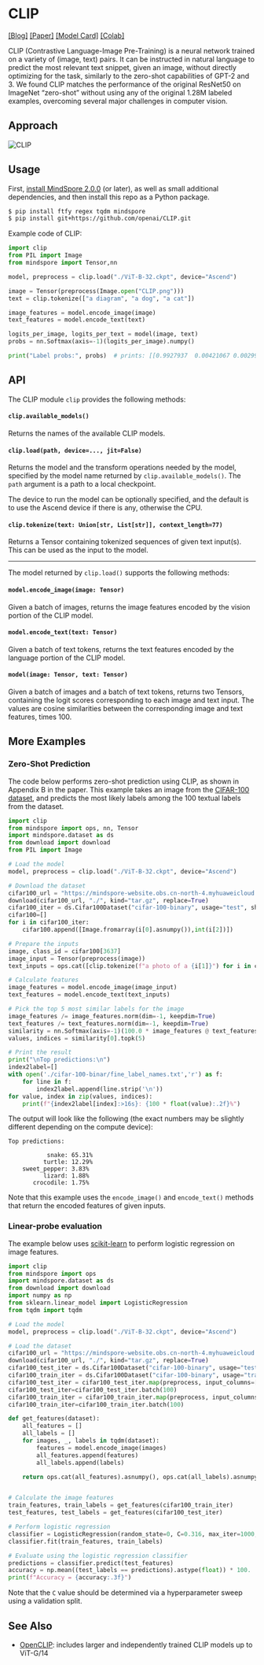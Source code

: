 # CLIP

[[Blog]](https://openai.com/blog/clip/) [[Paper]](https://arxiv.org/abs/2103.00020) [[Model Card]](model-card.md) [[Colab]](https://colab.research.google.com/github/openai/clip/blob/master/notebooks/Interacting_with_CLIP.ipynb)

CLIP (Contrastive Language-Image Pre-Training) is a neural network trained on a variety of (image, text) pairs. It can be instructed in natural language to predict the most relevant text snippet, given an image, without directly optimizing for the task, similarly to the zero-shot capabilities of GPT-2 and 3. We found CLIP matches the performance of the original ResNet50 on ImageNet “zero-shot” without using any of the original 1.28M labeled examples, overcoming several major challenges in computer vision.



## Approach

![CLIP](CLIP.png)


## Usage

First, [install MindSpore 2.0.0](https://www.mindspore.cn/install) (or later), as well as small additional dependencies, and then install this repo as a Python package.

```bash
$ pip install ftfy regex tqdm mindspore
$ pip install git+https://github.com/openai/CLIP.git
```

Example code of CLIP:

```python
import clip
from PIL import Image
from mindspore import Tensor,nn

model, preprocess = clip.load("./ViT-B-32.ckpt", device="Ascend")

image = Tensor(preprocess(Image.open("CLIP.png")))
text = clip.tokenize(["a diagram", "a dog", "a cat"])

image_features = model.encode_image(image)
text_features = model.encode_text(text)

logits_per_image, logits_per_text = model(image, text)
probs = nn.Softmax(axis=-1)(logits_per_image).numpy()

print("Label probs:", probs)  # prints: [[0.9927937  0.00421067 0.00299571]]
```


## API

The CLIP module `clip` provides the following methods:

#### `clip.available_models()`

Returns the names of the available CLIP models.

#### `clip.load(path, device=..., jit=False)`

Returns the model and the transform operations needed by the model, specified by the model name returned by `clip.available_models()`. The `path` argument is a path to a local checkpoint.

The device to run the model can be optionally specified, and the default is to use the Ascend device if there is any, otherwise the CPU.

#### `clip.tokenize(text: Union[str, List[str]], context_length=77)`

Returns a Tensor containing tokenized sequences of given text input(s). This can be used as the input to the model.

---

The model returned by `clip.load()` supports the following methods:

#### `model.encode_image(image: Tensor)`

Given a batch of images, returns the image features encoded by the vision portion of the CLIP model.

#### `model.encode_text(text: Tensor)`

Given a batch of text tokens, returns the text features encoded by the language portion of the CLIP model.

#### `model(image: Tensor, text: Tensor)`

Given a batch of images and a batch of text tokens, returns two Tensors, containing the logit scores corresponding to each image and text input. The values are cosine similarities between the corresponding image and text features, times 100.



## More Examples

### Zero-Shot Prediction

The code below performs zero-shot prediction using CLIP, as shown in Appendix B in the paper. This example takes an image from the [CIFAR-100 dataset](https://www.cs.toronto.edu/~kriz/cifar.html), and predicts the most likely labels among the 100 textual labels from the dataset.

```python
import clip
from mindspore import ops, nn, Tensor
import mindspore.dataset as ds
from download import download
from PIL import Image

# Load the model
model, preprocess = clip.load("./ViT-B-32.ckpt", device="Ascend")

# Download the dataset
cifar100_url = "https://mindspore-website.obs.cn-north-4.myhuaweicloud.com/notebook/datasets/cifar-100-binary.tar.gz"
download(cifar100_url, "./", kind="tar.gz", replace=True)
cifar100_iter = ds.Cifar100Dataset("cifar-100-binary", usage="test", shuffle=False)
cifar100=[]
for i in cifar100_iter:
    cifar100.append([Image.fromarray(i[0].asnumpy()),int(i[2])])

# Prepare the inputs
image, class_id = cifar100[3637]
image_input = Tensor(preprocess(image))
text_inputs = ops.cat([clip.tokenize(f"a photo of a {i[1]}") for i in cifar100])

# Calculate features
image_features = model.encode_image(image_input)
text_features = model.encode_text(text_inputs)

# Pick the top 5 most similar labels for the image
image_features /= image_features.norm(dim=-1, keepdim=True)
text_features /= text_features.norm(dim=-1, keepdim=True)
similarity = nn.Softmax(axis=-1)(100.0 * image_features @ text_features.T)
values, indices = similarity[0].topk(5)

# Print the result
print("\nTop predictions:\n")
index2label=[]
with open('./cifar-100-binar/fine_label_names.txt','r') as f:
	for line in f:
		index2label.append(line.strip('\n'))
for value, index in zip(values, indices):
    print(f"{index2label[index]:>16s}: {100 * float(value):.2f}%")
```

The output will look like the following (the exact numbers may be slightly different depending on the compute device):

```
Top predictions:

           snake: 65.31%
          turtle: 12.29%
    sweet_pepper: 3.83%
          lizard: 1.88%
       crocodile: 1.75%
```

Note that this example uses the `encode_image()` and `encode_text()` methods that return the encoded features of given inputs.


### Linear-probe evaluation

The example below uses [scikit-learn](https://scikit-learn.org/) to perform logistic regression on image features.

```python
import clip
from mindspore import ops
import mindspore.dataset as ds
from download import download
import numpy as np
from sklearn.linear_model import LogisticRegression
from tqdm import tqdm

# Load the model
model, preprocess = clip.load("./ViT-B-32.ckpt", device="Ascend")

# Load the dataset
cifar100_url = "https://mindspore-website.obs.cn-north-4.myhuaweicloud.com/notebook/datasets/cifar-100-binary.tar.gz"
download(cifar100_url, "./", kind="tar.gz", replace=True)
cifar100_test_iter = ds.Cifar100Dataset("cifar-100-binary", usage="test", shuffle=False)
cifar100_train_iter = ds.Cifar100Dataset("cifar-100-binary", usage="train", shuffle=False)
cifar100_test_iter = cifar100_test_iter.map(preprocess, input_columns=["image"])
cifar100_test_iter=cifar100_test_iter.batch(100)
cifar100_train_iter = cifar100_train_iter.map(preprocess, input_columns=["image"])
cifar100_train_iter=cifar100_train_iter.batch(100)

def get_features(dataset):
    all_features = []
    all_labels = []
    for images, _, labels in tqdm(dataset):
        features = model.encode_image(images)
        all_features.append(features)
        all_labels.append(labels)

    return ops.cat(all_features).asnumpy(), ops.cat(all_labels).asnumpy()


# Calculate the image features
train_features, train_labels = get_features(cifar100_train_iter)
test_features, test_labels = get_features(cifar100_test_iter)

# Perform logistic regression
classifier = LogisticRegression(random_state=0, C=0.316, max_iter=1000, verbose=1)
classifier.fit(train_features, train_labels)

# Evaluate using the logistic regression classifier
predictions = classifier.predict(test_features)
accuracy = np.mean((test_labels == predictions).astype(float)) * 100.
print(f"Accuracy = {accuracy:.3f}")
```

Note that the `C` value should be determined via a hyperparameter sweep using a validation split.


## See Also

* [OpenCLIP](https://github.com/mlfoundations/open_clip): includes larger and independently trained CLIP models up to ViT-G/14
